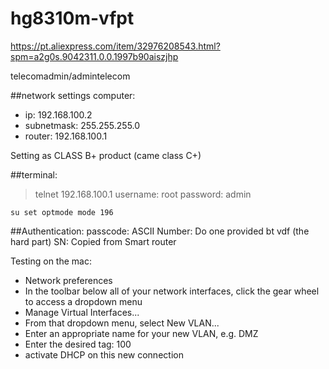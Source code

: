 # hg8310m-vfpt
https://pt.aliexpress.com/item/32976208543.html?spm=a2g0s.9042311.0.0.1997b90aiszjhp

telecomadmin/admintelecom

##network settings computer:
 - ip: 192.168.100.2
 - subnetmask: 255.255.255.0
 - router: 192.168.100.1

Setting as CLASS B+ product (came class C+)

##terminal:
> telnet 192.168.100.1
username: root
password: admin

`su
set optmode mode 196
`

##Authentication:
passcode: ASCII 
Number: Do one provided bt vdf (the hard part)
SN: Copied from Smart router

Testing on the mac:

- Network preferences
- In the toolbar below all of your network interfaces, click the gear wheel to access a dropdown menu
- Manage Virtual Interfaces...
- From that dropdown menu, select New VLAN...
- Enter an appropriate name for your new VLAN, e.g. DMZ
- Enter the desired tag: 100
- activate DHCP on this new connection

